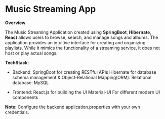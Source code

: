 # Music Streaming App
**Overview**

The Music Streaming Application created using **SpringBoot**, **Hibernate**, **React** allows users to browse, search, and manage songs and albums. The application provides an intuitive interface for creating and organizing playlists. While it mimics the functionality of a streaming service, it does not host or play actual songs.

**TechStack**:
- Backend: 
SpringBoot for creating RESTful APIs
Hibernate for database schema management & Object-Relational Mapping(ORM).
Relational database: MySQL

- Frontend:
React.js for building the UI
Material-UI For different modern UI components

**Note**: Configure the backend application.properties with your own credentials.

